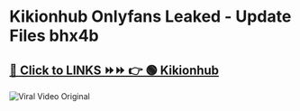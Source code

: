 
 # Kikionhub Onlyfans Leaked - Update Files bhx4b

## <h2><a href="https://clipsfans.com/Kikionhub&ref=git">🔗 Click to LINKS ⏩⏩ 👉 🟢 Kikionhub </a></h2>

<a href="https://clipsfans.com/Kikionhub&ref=git" rel="nofollow" data-target="animated-image.originalLink"><img src="https://i.ibb.co.com/xMMVF88/686577567.gif" alt="Viral Video Original" style="max-width: 100%; display: inline-block;" data-target="animated-image.originalImage"></a>

